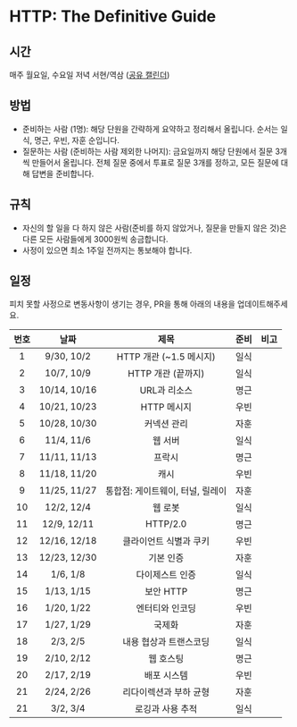 # HTTP: The Definitive Guide

## 시간

매주 월요일, 수요일 저녁 서현/역삼 \([공유 캘린더](https://calendar.google.com/calendar?cid=OXFwZnBxdWQ5N2hudjMxNGRsYzkzaXY4cjBAZ3JvdXAuY2FsZW5kYXIuZ29vZ2xlLmNvbQ)\)

## 방법

* 준비하는 사람 \(1명\): 해당 단원을 간략하게 요약하고 정리해서 올립니다. 순서는 일식, 명근, 우빈, 자훈 순입니다.
* 질문하는 사람 \(준비하는 사람 제외한 나머지\): 금요일까지 해당 단원에서 질문 3개씩 만들어서 올립니다. 전체 질문 중에서 투표로 질문 3개를 정하고, 모든 질문에 대해 답변을 준비합니다.

## 규칙

* 자신의 할 일을 다 하지 않은 사람\(준비를 하지 않았거나, 질문을 만들지 않은 것\)은 다른 모든 사람들에게 3000원씩 송금합니다.
* 사정이 있으면 최소 1주일 전까지는 통보해야 합니다.

## 일정

피치 못할 사정으로 변동사항이 생기는 경우, PR을 통해 아래의 내용을 업데이트해주세요.

| 번호 | 날짜 | 제목 | 준비 | 비고 |
| :---: | :---: | :---: | :---: | :---: |
| 1 | 9/30, 10/2 | HTTP 개관 \(~1.5 메시지\) | 일식 |  |
| 2 | 10/7, 10/9 | HTTP 개관 \(끝까지\) | 일식 |  |
| 3 | 10/14, 10/16 | URL과 리소스 | 명근 |  |
| 4 | 10/21, 10/23 | HTTP 메시지 | 우빈 |  |
| 5 | 10/28, 10/30 | 커넥션 관리 | 자훈 |  |
| 6 | 11/4, 11/6 | 웹 서버 | 일식 |  |
| 7 | 11/11, 11/13 | 프락시 | 명근 |  |
| 8 | 11/18, 11/20 | 캐시 | 우빈 |  |
| 9 | 11/25, 11/27 | 통합점: 게이트웨이, 터널, 릴레이 | 자훈 |  |
| 10 | 12/2, 12/4 | 웹 로봇 | 일식 |  |
| 11 | 12/9, 12/11 | HTTP/2.0 | 명근 |  |
| 12 | 12/16, 12/18 | 클라이언트 식별과 쿠키 | 우빈 |  |
| 13 | 12/23, 12/30 | 기본 인증 | 자훈 |  |
| 14 | 1/6, 1/8 | 다이제스트 인증 | 일식 |  |
| 15 | 1/13, 1/15 | 보안 HTTP | 명근 |  |
| 16 | 1/20, 1/22 | 엔터티와 인코딩 | 우빈 |  |
| 17 | 1/27, 1/29 | 국제화 | 자훈 |  |
| 18 | 2/3, 2/5 | 내용 협상과 트랜스코딩 | 일식 |  |
| 19 | 2/10, 2/12 | 웹 호스팅 | 명근 |  |
| 20 | 2/17, 2/19 | 배포 시스템 | 우빈 |  |
| 21 | 2/24, 2/26 | 리다이렉션과 부하 균형 | 자훈 |  |
| 21 | 3/2, 3/4 | 로깅과 사용 추적 | 일식 |  |

